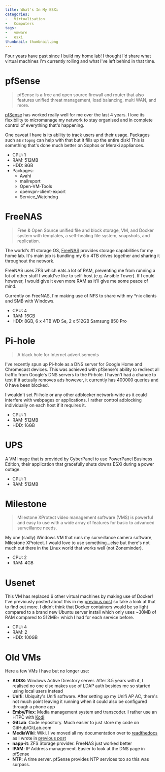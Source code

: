 ```yaml
---
title: What's In My ESXi
categories:
-   Virtualisation
-   Computers
tags:
-   vmware
-   esxi
thumbnail: thumbnail.png
---
```


Four years have past since I build my home lab! I thought I'd share what virtual machines I'm currently rolling and what I've left behind in that time.

<!-- more -->

# pfSense
> pfSense is a free and open source firewall and router that also features unified threat management, load balancing, multi WAN, and more.

[pfSense](https://www.pfsense.org/) has worked really well for me over the last 4 years. I love its flexibility to micromanage my network to stay organised and in complete control of everything that's happening.

One caveat I have is its ability to track users and their usage. Packages such as `ntopng` can help with that but it fills up the entire disk! This is something that's done much better on Sophos or Meraki appliances.

*   CPU: 1
*   RAM: 512MB
*   HDD: 8GB
*   Packages:
    -   Avahi
    -   mailreport
    -   Open-VM-Tools
    -   openvpn-client-export
    -   Service_Watchdog


# FreeNAS
> Free & Open Source unified file and block storage, VM, and Docker system with templates, a self-healing file system, snapshots, and replication.

The world's \#1 storage OS, [FreeNAS](http://www.freenas.org/) provides storage capabilities for my home lab. It's main job is bundling my 6 x 4TB drives together and sharing it throughout the network.

FreeNAS uses ZFS which eats a lot of RAM, preventing me from running a lot of other stuff I would've like to self-host (e.g. Ansible Tower). If I could however, I would give it even more RAM as it'll give me some peace of mind.

Currently on FreeNAS, I'm making use of NFS to share with my \*nix clients and SMB with Windows.

*   CPU: 4
*   RAM: 16GB
*   HDD: 8GB, 6 x 4TB WD Se, 2 x 512GB Samsung 850 Pro

# Pi-hole
> A black hole for Internet advertisements

I've recently spun up Pi-hole as a DNS server for Google Home and Chromecast devices. This was achieved with pfSense's ability to redirect all traffic from Google's DNS servers to the Pi-hole. I haven't had a chance to test if it actually removes ads however, it currently has 400000 queries and 0 have been blocked.

I wouldn't set Pi-hole or any other adblocker network-wide as it could interfere with webpages or applications. I rather control adblocking individually on each host if it requires it.

*   CPU: 1
*   RAM: 512MB
*   HDD: 16GB

# UPS
A VM image that is provided by CyberPanel to use PowerPanel Business Edition, their application that gracefully shuts downs ESXi during a power outage.

*   CPU: 1
*   RAM: 512MB

# Milestone
> Milestone XProtect video management software (VMS) is powerful and easy to use with a wide array of features for basic to advanced surveillance needs.

My one (sadly) Windows VM that runs my surveillance camera software, Milestone XProtect. I would love to use something...else but there's not much out there in the Linux world that works well (not Zoneminder).

*   CPU: 2
*   RAM: 4GB

# Usenet
This VM has replaced 6 other virtual machines by making use of Docker! I've previously posted about this in my [previous post](/ansible-usenet-docker) so take a look at that to find out more. I didn’t think that Docker containers would be so light compared to a brand new Ubuntu server install which only uses ~30MB of RAM compared to 512MB+ which I had for each service before.

*   CPU: 4
*   RAM: 2
*   HDD: 100GB

# Old VMs
Here a few VMs I have but no longer use:
*   **ADDS**: Windows Active Directory server. After 3.5 years with it, I realised no one else makes use of LDAP auth besides me so started using local users instead
*   **Unifi**: Ubiquity's Unifi software. After setting up my Unifi AP AC, there's not much point leaving it running when it could also be configured through a phone app
*   **Emby/Plex**: Media management system and transcoder. I rather use an HTPC with [Kodi](https://kodi.tv/)
*   **GitLab**: Code repository. Much easier to just store my code on GitHub/GitLab.com
*   **MediaWiki**: Wiki. I've moved all my documentation over to [readthedocs](https://readthedocs.org/) as I wrote in [previous post](/personal-wiki-on-the-internet)
*   **napp-it**: ZFS Storage provider. FreeNAS just worked better
*   **IPAM**: IP Address management. Easier to look at the DNS page in pfSense
*   **NTP**: A time server. pfSense provides NTP services too so this was surpass.
